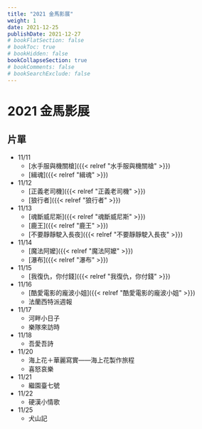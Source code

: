 ```yaml
---
title: "2021 金馬影展"
weight: 1
date: 2021-12-25
publishDate: 2021-12-27
# bookFlatSection: false
# bookToc: true
# bookHidden: false
bookCollapseSection: true
# bookComments: false
# bookSearchExclude: false
---
```


# 2021 金馬影展
## 片單

- 11/11
  - [水手服與機關槍]({{< relref "水手服與機關槍" >}})
  - [緝魂]({{< relref "緝魂" >}})
- 11/12
  - [正義老司機]({{< relref "正義老司機" >}})
  - [狼行者]({{< relref "狼行者" >}})
- 11/13
  - [魂斷威尼斯]({{< relref "魂斷威尼斯" >}})
  - [鹿王]({{< relref "鹿王" >}})
  - [不要靜靜駛入長夜]({{< relref "不要靜靜駛入長夜" >}})
- 11/14
  - [魔法阿嬤]({{< relref "魔法阿嬤" >}})
  - [瀑布]({{< relref "瀑布" >}})
- 11/15
  - [我復仇，你付錢]({{< relref "我復仇，你付錢" >}})
- 11/16
  - [酷愛電影的龐波小姐]({{< relref "酷愛電影的龐波小姐" >}})
  - 法蘭西特派週報
- 11/17
  - 河畔小日子
  - 樂隊來訪時
- 11/18
  - 吾愛吾詩
- 11/20
  - 海上花＋華麗寫實——海上花製作旅程
  - 喜怒哀樂
- 11/21
  - 繼園臺七號
- 11/22
  - 硬漢小情歌
- 11/25
  - 犬山記
